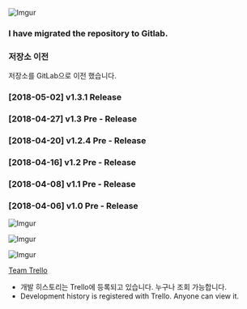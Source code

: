 ![Imgur](https://scotch.io/wp-content/uploads/2015/09/angular-electron-cover.png)

### I have migrated the repository to Gitlab.

### 저장소 이전
저장소를 GitLab으로 이전 했습니다. <br/>

### [2018-05-02] v1.3.1 Release
### [2018-04-27] v1.3 Pre - Release
### [2018-04-20] v1.2.4 Pre - Release
### [2018-04-16] v1.2 Pre - Release
### [2018-04-08] v1.1 Pre - Release
### [2018-04-06] v1.0 Pre - Release

![Imgur](https://i.imgur.com/yCCCmdj.png)

![Imgur](https://i.imgur.com/nSNr7h2.png)

![Imgur](https://i.imgur.com/9IgkEa4.png)

[Team Trello](https://trello.com/b/j4mKplhk/youtube-music-player)
* 개발 히스토리는 Trello에 등록되고 있습니다. 누구나 조회 가능합니다.
* Development history is registered with Trello. Anyone can view it.
